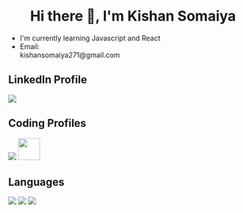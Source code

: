 <h1 align="center">Hi there 👋, I'm Kishan Somaiya</h1>
<div>
<ul>
  <li>I'm currently learning Javascript and React</li>
  <li>Email:<br />kishansomaiya271@gmail.com</li>
</ul>

## LinkedIn Profile
[<img src="https://img.icons8.com/fluent/48/000000/linkedin.png" />](https://www.linkedin.com/in/kishan-somaiya-9825a3192/)

## Coding Profiles
<a href="https://auth.geeksforgeeks.org/user/kishansomaiya271/practice/" ><img margin="0 15px" src="https://img.icons8.com/color/48/000000/GeeksforGeeks.png" on /></a> <a href="https://www.codechef.com/users/kishansomaiya"><img margin="0 15px" width="44px" height="44px" src="https://i.pinimg.com/originals/c5/d9/fc/c5d9fc1e18bcf039f464c2ab6cfb3eb6.jpg" /></a>
</div>

## Languages
<img  margin="0 15px" src="https://img.icons8.com/color/48/000000/c-plus-plus-logo.png" /> <img  margin="0 15px" src="https://img.icons8.com/color/48/000000/javascript.png" /> <img  margin="0 15px" src="https://img.icons8.com/color/48/000000/python.png" />

##
